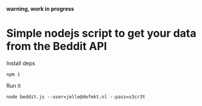 **warning, work in progress**

# Simple nodejs script to get your data from the Beddit API

Install deps

	npm i

Run it

	node beddit.js --user=jelle@defekt.nl --pass=s3cr3t

